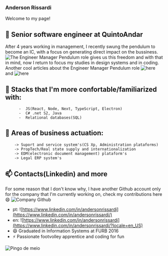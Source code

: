 ### Anderson Rissardi
Welcome to my page! 

## 🔭 Senior software engineer at QuintoAndar 
After 4 years working in management, I recently swung the pendulum to become an IC, with a focus on generating direct impact on the bussiness.
![The Engineer Manager Pendulum](https://research.google/pubs/swinging-the-engineermanager-pendulum/) role gives us this freedom and with that in mind, now I return to focus my studies in design systems and in coding.
Another cool articles about the Engineer Manager Pendulum role ![here](https://charity.wtf/2017/05/11/the-engineer-manager-pendulum/) and ![here](https://www.infoq.com/presentations/hands-on-coding-managers/)  

## 💬 Stacks that I'm more confortable/familiarized with:
          -  JS(React, Node, Next, TypeScript, Electron)
          -  C# .net S2, Java 
          -  Relational databases(SQL)


## 🌱 Areas of business actuation:
        -> Suport and service system's(CS Xp, Administration plataforms)
        -> PropTech/Real state supply and internationalization
        -> EDM(electronic document management) plataform's
        -> Legal ERP system's      
                
## 📫 Contacts(Linkedin) and more
For some reason that I don't know why, I have another Github account only for the company that I'm currently working on, check my contributions here😄 ![Company Github](https://github.com/5arissardi?tab=overview)
- pt: ![https://www.linkedin.com/in/andersonrissardi](https://www.linkedin.com/in/andersonrissardi/)
- en: ![https://www.linkedin.com/in/andersonrissardi](https://www.linkedin.com/in/andersonrissardi/?locale=en_US)       
- 😄 Graduated in Information Systems at FURB 2016
- ⚡ Passionate footvolley apprentice and coding for fun

 ![Pingo de meio](https://media.tenor.com/Hd7euuxKtUwAAAAi/futevolei-footvolley.gif)
